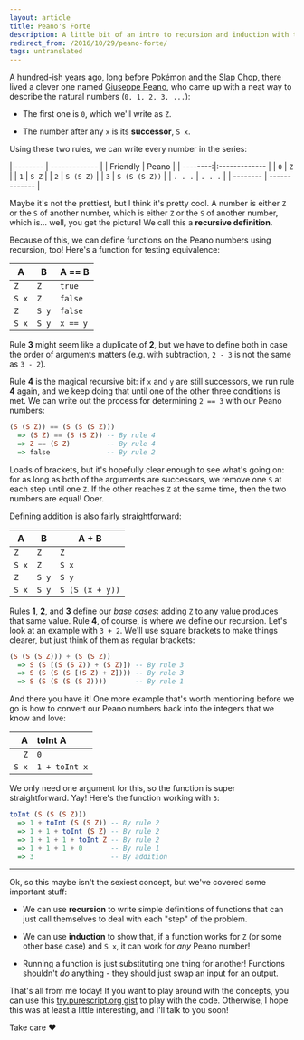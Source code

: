 ```yaml
---
layout: article
title: Peano's Forte
description: A little bit of an intro to recursion and induction with the help of Giuseppe Peano.
redirect_from: /2016/10/29/peano-forte/
tags: untranslated
---
```


A hundred-ish years ago, long before Pokémon and the [Slap Chop](https://www.youtube.com/watch?v=rUbWjIKxrrs), there lived a clever one named [Giuseppe Peano](https://en.wikipedia.org/wiki/Giuseppe_Peano), who came up with a neat way to describe the natural numbers (`0, 1, 2, 3, ...`):

- The first one is `0`, which we'll write as `Z`.

- The number after any `x` is its **successor**, `S x`.

Using these two rules, we can write every number in the series:

| -------- | ------------- |
| Friendly | Peano         |
| --------:|:------------- |
|      `0` | `Z`           |
|      `1` | `S Z`         |
|      `2` | `S (S Z)`     |
|      `3` | `S (S (S Z))` |
|  `. . .` | `. . .`       |
| -------- | ------------- |

Maybe it's not the prettiest, but I think it's pretty cool. A number is either `Z` or the `S` of another number, which is either `Z` or the `S` of another number, which is... well, you get the picture! We call this a **recursive definition**.

Because of this, we can define functions on the Peano numbers using recursion, too! Here's a function for testing equivalence:

|   A   |   B   |  A == B  |
| ----- | ----- | -------- |
|  `Z`  |  `Z`  | `true`   |
| `S x` |  `Z`  | `false`  |
|  `Z`  | `S y` | `false`  |
| `S x` | `S y` | `x == y` |

Rule **3** might seem like a duplicate of **2**, but we have to define both in case the order of arguments matters (e.g. with subtraction, `2 - 3` is not the same as `3 - 2`).

Rule **4** is the magical recursive bit: if `x` and `y` are still successors, we run rule **4** again, and we keep doing that until one of the other three conditions is met. We can write out the process for determining `2 == 3` with our Peano numbers:

```haskell
(S (S Z)) == (S (S (S Z)))
  => (S Z) == (S (S Z)) -- By rule 4
  => Z == (S Z)         -- By rule 4
  => false              -- By rule 2
```

Loads of brackets, but it's hopefully clear enough to see what's going on: for as long as both of the arguments are successors, we remove one `S` at each step until one `Z`. If the other reaches `Z` at the same time, then the two numbers are equal! Ooer.

Defining addition is also fairly straightforward:

|   A   |   B   |      A + B      |
| ----- | ----- | --------------- |
|  `Z`  |  `Z`  | `Z`             |
| `S x` |  `Z`  | `S x`           |
|  `Z`  | `S y` | `S y`           |
| `S x` | `S y` | `S (S (x + y))` |

Rules **1**, **2**, and **3** define our _base cases_: adding `Z` to any value produces that same value. Rule **4**, of course, is where we define our recursion. Let's look at an example with `3 + 2`. We'll use square brackets to make things clearer, but just think of them as regular brackets:

```haskell
(S (S (S Z))) + (S (S Z))
  => S (S [(S (S Z)) + (S Z)]) -- By rule 3
  => S (S (S (S [(S Z) + Z]))) -- By rule 3
  => S (S (S (S (S Z))))       -- By rule 1
```

And there you have it! One more example that's worth mentioning before we go is how to convert our Peano numbers back into the integers that we know and love:

|   A   |    toInt A    |
| -----:|:------------- |
|  `Z`  | `0`           |
| `S x` | `1 + toInt x` |

We only need one argument for this, so the function is super straightforward. Yay! Here's the function working with `3`:

```haskell
toInt (S (S (S Z)))
  => 1 + toInt (S (S Z)) -- By rule 2
  => 1 + 1 + toInt (S Z) -- By rule 2
  => 1 + 1 + 1 + toInt Z -- By rule 2
  => 1 + 1 + 1 + 0       -- By rule 1
  => 3                   -- By addition
```

---

Ok, so this maybe isn't the sexiest concept, but we've covered some important stuff:

- We can use **recursion** to write simple definitions of functions that can just call themselves to deal with each "step" of the problem.

- We can use **induction** to show that, if a function works for `Z` (or some other base case) and `S x`, it can work for _any_ Peano number!

- Running a function is just substituting one thing for another! Functions shouldn't _do_ anything - they should just swap an input for an output.

That's all from me today! If you want to play around with the concepts, you can use this [try.purescript.org gist](http://try.purescript.org/?gist=d2be4384a7b4cc6283be5097df12c63c) to play with the code. Otherwise, I hope this was at least a little interesting, and I'll talk to you soon!

Take care &hearts;
